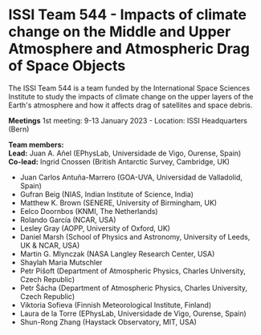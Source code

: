 # ISSI Team 544 - Impacts of climate change on the Middle and Upper Atmosphere and Atmospheric Drag of Space Objects

The ISSI Team 544 is a team funded by the International Space Sciences Institute to study the impacts of climate change on the upper layers of the Earth's atmosphere and how it affects drag of satellites and space debris.

**Meetings**
1st meeting:
9-13 January 2023 - Location: ISSI Headquarters (Bern)

**Team members:**   
**Lead:** Juan A. Añel (EPhysLab, Universidade de Vigo, Ourense, Spain)   
**Co-lead:** Ingrid Cnossen (British Antarctic Survey, Cambridge, UK)

- Juan Carlos Antuña-Marrero (GOA-UVA, Universidad de Valladolid, Spain)
- Gufran Beig (NIAS, Indian Institute of Science, India)
- Matthew K. Brown (SENERE, University of Birmingham, UK)
- Eelco Doornbos (KNMI, The Netherlands)
- Rolando García (NCAR, USA)
- Lesley Gray (AOPP, University of Oxford, UK)
- Daniel Marsh (School of Physics and Astronomy, University of Leeds, UK & NCAR, USA)
- Martin G. Mlynczak (NASA Langley Research Center, USA)
- Shaylah Maria Mutschler
- Petr Pišoft (Department of Atmospheric Physics, Charles University, Czech Republic)
- Petr Šácha (Department of Atmospheric Physics, Charles University, Czech Republic)
- Viktoria Sofieva (Finnish Meteorological Institute, Finland)
- Laura de la Torre (EPhysLab, Universidade de Vigo, Ourense, Spain)
- Shun-Rong Zhang (Haystack Observatory, MIT, USA)
